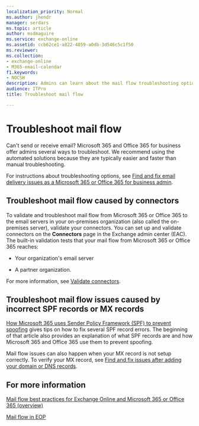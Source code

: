 ```yaml
---
localization_priority: Normal
ms.author: jhendr
manager: serdars
ms.topic: article
author: msdmaguire
ms.service: exchange-online
ms.assetid: ccb62ce1-a822-4859-a0db-3d546c5c1f50
ms.reviewer: 
ms.collection: 
- exchange-online
- M365-email-calendar
f1.keywords:
- NOCSH
description: Admins can learn about the mail flow troubleshooting options in Microsoft 365 or Office 365.
audience: ITPro
title: Troubleshoot mail flow

---
```


# Troubleshoot mail flow

Can't send or receive email? Microsoft 365 and Office 365 for business offer admins several ways to troubleshoot. We recommend using the automated solutions because they are typically easier and faster than manual troubleshooting.

For instructions about troubleshooting options, see [Find and fix email delivery issues as a Microsoft 365 or Office 365 for business admin](/exchange/troubleshoot/mail-delivery/email-delivery-issues).

## Troubleshoot mail flow caused by connectors

To validate and troubleshoot mail flow from Microsoft 365 or Office 365 to the email servers in your on-premises organization (also called the on-premises server), validate your connectors. You can set up and validate connectors on the **Connectors** page in the Exchange admin center (EAC). The built-in validation tests that your mail flow from Microsoft 365 or Office 365 reaches:

- Your organization's email server

- A partner organization.

For more information, see [Validate connectors](use-connectors-to-configure-mail-flow/validate-connectors.md).

## Troubleshoot mail flow issues caused by incorrect SPF records or MX records

 [How Microsoft 365 uses Sender Policy Framework (SPF) to prevent spoofing](/microsoft-365/security/office-365-security/how-office-365-uses-spf-to-prevent-spoofing#troubleshooting-best-practices-for-spf-in-office-365) gives tips on how to fix several SPF record errors. The beginning of that article also provides an explanation of what SPF records are and how Microsoft 365 and Office 365 use them to prevent spoofing.

Mail flow issues can also happen when your MX record is not setup correctly. To verify your MX record, see [Find and fix issues after adding your domain or DNS records](/microsoft-365/admin/get-help-with-domains/find-and-fix-issues).

## For more information

[Mail flow best practices for Exchange Online and Microsoft 365 or Office 365 (overview)](mail-flow-best-practices.md)

[Mail flow in EOP](/microsoft-365/security/office-365-security/mail-flow-in-eop)